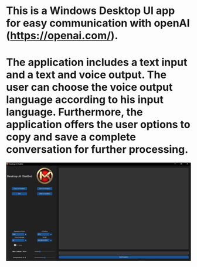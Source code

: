 # This is a Windows Desktop UI app for easy communication with openAI (https://openai.com/).
# The application includes a text input and a text and voice output. The user can choose the voice output language according to his input language. Furthermore, the application offers the user options to copy and save a complete conversation for further processing.
![Example](https://github.com/1mkRE/chatbot-app/blob/master/Picture.jpg)